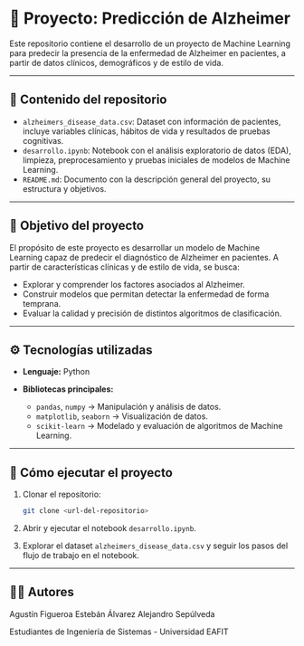 # 🧠 Proyecto: Predicción de Alzheimer

Este repositorio contiene el desarrollo de un proyecto de Machine Learning para predecir la presencia de la enfermedad de Alzheimer en pacientes, a partir de datos clínicos, demográficos y de estilo de vida.

---

## 📂 Contenido del repositorio

* `alzheimers_disease_data.csv`: Dataset con información de pacientes, incluye variables clínicas, hábitos de vida y resultados de pruebas cognitivas.
* `desarrollo.ipynb`: Notebook con el análisis exploratorio de datos (EDA), limpieza, preprocesamiento y pruebas iniciales de modelos de Machine Learning.
* `README.md`: Documento con la descripción general del proyecto, su estructura y objetivos.

---

## 🎯 Objetivo del proyecto

El propósito de este proyecto es desarrollar un modelo de Machine Learning capaz de predecir el diagnóstico de Alzheimer en pacientes. A partir de características clínicas y de estilo de vida, se busca:

* Explorar y comprender los factores asociados al Alzheimer.
* Construir modelos que permitan detectar la enfermedad de forma temprana.
* Evaluar la calidad y precisión de distintos algoritmos de clasificación.

---

## ⚙️ Tecnologías utilizadas

* **Lenguaje:** Python
* **Bibliotecas principales:**

  * `pandas`, `numpy` → Manipulación y análisis de datos.
  * `matplotlib`, `seaborn` → Visualización de datos.
  * `scikit-learn` → Modelado y evaluación de algoritmos de Machine Learning.

---

## 🚀 Cómo ejecutar el proyecto

1. Clonar el repositorio:

   ```bash
   git clone <url-del-repositorio>
   ```
2. Abrir y ejecutar el notebook `desarrollo.ipynb`.
3. Explorar el dataset `alzheimers_disease_data.csv` y seguir los pasos del flujo de trabajo en el notebook.

---

## 👨‍💻 Autores

Agustín Figueroa
Estebán Álvarez
Alejandro Sepúlveda

Estudiantes de Ingeniería de Sistemas - Universidad EAFIT
